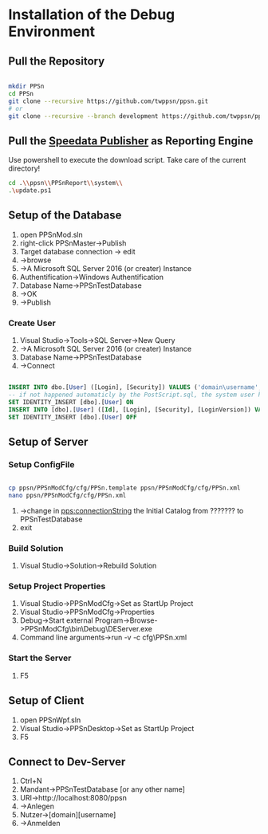 # Installation of the Debug Environment
## Pull the Repository

```bash

mkdir PPSn
cd PPSn
git clone --recursive https://github.com/twppsn/ppsn.git
# or
git clone --recursive --branch development https://github.com/twppsn/ppsn.git

```

## Pull the [Speedata Publisher](https://www.speedata.de/) as Reporting Engine

Use powershell to execute the download script. Take care of the current directory!
```bash
cd .\\ppsn\\PPSnReport\\system\\
.\update.ps1
```

## Setup of the Database

1. open PPSnMod.sln
1. right-click PPSnMaster->Publish
1. Target database connection -> edit
1. ->browse
1. ->A Microsoft SQL Server 2016 (or creater) Instance
1. Authentification->Windows Authentification
1. Database Name->PPSnTestDatabase
1. ->OK
1. ->Publish

### Create User

1. Visual Studio->Tools->SQL Server->New Query
1. ->A Microsoft SQL Server 2016 (or creater) Instance
1. Database Name->PPSnTestDatabase
1. ->Connect

```sql

INSERT INTO dbo.[User] ([Login], [Security]) VALUES ('domain\username', 'desSys;Chef');
-- if not happened automaticly by the PostScript.sql, the system user has to be manually created:
SET IDENTITY_INSERT [dbo].[User] ON
INSERT INTO [dbo].[User] ([Id], [Login], [Security], [LoginVersion]) VALUES (0, N'System', NULL, 0);
SET IDENTITY_INSERT [dbo].[User] OFF

```

## Setup of Server

### Setup ConfigFile

```bash

cp ppsn/PPSnModCfg/cfg/PPSn.template ppsn/PPSnModCfg/cfg/PPSn.xml
nano ppsn/PPSnModCfg/cfg/PPSn.xml

```

1. ->change in <pps:connectionString> the Initial Catalog from ??????? to PPSnTestDatabase
1. exit

### Build Solution

1. Visual Studio->Solution->Rebuild Solution

### Setup Project Properties

1. Visual Studio->PPSnModCfg->Set as StartUp Project
1. Visual Studio->PPSnModCfg->Properties
1. Debug->Start external Program->Browse->PPSnModCfg\bin\Debug\DEServer.exe
1. Command line arguments->run -v -c cfg\PPSn.xml

### Start the Server

1. F5

## Setup of Client

1. open PPSnWpf.sln
1. Visual Studio->PPSnDesktop->Set as StartUp Project
1. F5

## Connect to Dev-Server

1. Ctrl+N
1. Mandant->PPSnTestDatabase [or any other name]
1. URI->http://localhost:8080/ppsn
1. ->Anlegen
1. Nutzer->[domain]\[username]
1. ->Anmelden